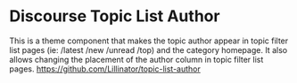 # Discourse Topic List Author
This is a theme component that makes the topic author appear in topic filter list pages (ie: /latest /new /unread /top) and the category homepage. It also allows changing the placement of the author column in topic filter list pages.
https://github.com/Lillinator/topic-list-author
